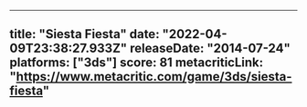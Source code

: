 
---
title: "Siesta Fiesta"
date: "2022-04-09T23:38:27.933Z"
releaseDate: "2014-07-24"
platforms: ["3ds"]
score: 81
metacriticLink: "https://www.metacritic.com/game/3ds/siesta-fiesta"
---
